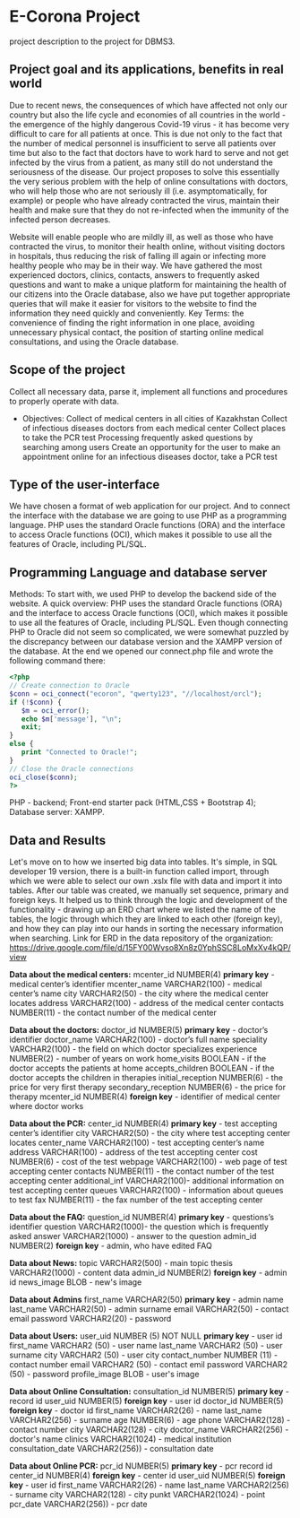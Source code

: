 # E-Corona Project
project description to the project for DBMS3.
## Project goal and its applications, benefits in real world
Due to recent news, the consequences of which have affected not only our country but also the life cycle and economies of all countries in the world - the emergence of the highly dangerous Covid-19 virus - it has become very difficult to care for all patients at once. This is due not only to the fact that the number of medical personnel is insufficient to serve all patients over time but also to the fact that doctors have to work hard to serve and not get infected by the virus from a patient, as many still do not understand the seriousness of the disease. 
Our project proposes to solve this essentially the very serious problem with the help of online consultations with doctors, who will help those who are not seriously ill (i.e. asymptomatically, for example) or people who have already contracted the virus, maintain their health and make sure that they do not re-infected when the immunity of the infected person decreases. 

Website will enable people who are mildly ill, as well as those who have contracted the virus, to monitor their health online, without visiting doctors in hospitals, thus reducing the risk of falling ill again or infecting more healthy people who may be in their way. We have gathered the most experienced doctors, clinics, contacts, answers to frequently asked questions and want to make a unique platform for maintaining the health of our citizens into the Oracle database, also we have put together appropriate queries that will make it easier for visitors to the website to find the information they need quickly and conveniently.
Key Terms: the convenience of finding the right information in one place, avoiding unnecessary physical contact, the position of starting online medical consultations, and using the Oracle database.
## Scope of the project
Collect all necessary data, parse it, implement all functions and procedures to properly operate with data.
- Objectives: 
Collect of medical centers in all cities of Kazakhstan
Collect of infectious diseases doctors from each medical center
Collect places to take the PCR test
Processing frequently asked questions by searching among users
Create an opportunity for the user to make an appointment online for an infectious diseases doctor, take a PCR test
## Type of the user-interface
We have chosen a format of web application for our project. And to connect the interface with the database we are going to use PHP as a programming language. PHP uses the standard Oracle functions (ORA) and the interface to access Oracle functions (OCI), which makes it possible to use all the features of Oracle, including PL/SQL.

## Programming Language and database server
Methods: 
To start with, we used PHP to develop the backend side of the website.
A quick overview: PHP uses the standard Oracle functions (ORA) and the interface to access Oracle functions (OCI), which makes it possible to use all the features of Oracle, including PL/SQL.
Even though connecting PHP to Oracle did not seem so complicated, we were somewhat puzzled by the discrepancy between our database version and the XAMPP version of the database. 
At the end we opened our connect.php file and wrote the following command there:

```php
<?php
// Create connection to Oracle
$conn = oci_connect("ecoron", "qwerty123", "//localhost/orcl");
if (!$conn) {
   $m = oci_error();
   echo $m['message'], "\n";
   exit;
}
else {
   print "Connected to Oracle!";
}
// Close the Oracle connections
oci_close($conn);
?>
```
PHP - backend;
Front-end starter pack (HTML,CSS + Bootstrap 4);
Database server: XAMPP.

## Data and Results

Let's move on to how we inserted big data into tables. It's simple, in SQL developer 19 version, there is a built-in function called import, through which we were able to select our own .xslx file with data and import it into tables. After our table was created, we manually set sequence, primary and foreign keys.
It helped us to think through the logic and development of the functionality - drawing up an ERD chart where we listed the name of the tables, the logic through which they are linked to each other (foreign key), and how they can play into our hands in sorting the necessary information when searching.
Link for ERD in the data repository of the organization: https://drive.google.com/file/d/15FY00Wvso8Xn8z0YphSSC8LoMxXv4kQP/view

**Data about the medical centers:**
mcenter_id NUMBER(4) **primary key** - medical center’s identifier
mcenter_name VARCHAR2(100) - medical center’s name
city VARCHAR2(50) - the city where the medical center locates
address VARCHAR2(100) - address of the medical center
contacts NUMBER(11) - the contact number of the medical center

**Data about the doctors:**
doctor_id NUMBER(5) **primary key** - doctor’s identifier
doctor_name VARCHAR2(100) - doctor’s full name
speciality VARCHAR2(100) - the field on which doctor specializes 
experience NUMBER(2) - number of years on work
home_visits BOOLEAN - if the doctor accepts the patients at home
accepts_children BOOLEAN - if the doctor accepts the children in therapies
initial_reception NUMBER(6) - the price for very first therapy
secondary_reception NUMBER(6) - the price for therapy
mcenter_id NUMBER(4) **foreign key** - identifier of medical center where doctor works

**Data about the PCR:**
center_id NUMBER(4) **primary key** - test accepting center’s identifier
city VARCHAR2(50) - the city where test accepting center locates
center_name VARCHAR2(100) - test accepting center’s name
address VARCHAR(100) - address of the test accepting center
cost NUMBER(6) - cost of the test
webpage VARCHAR2(100) - web page of test accepting center
contacts NUMBER(11) -  the contact number of the test accepting center
additional_inf VARCHAR2(100)- additional information on test accepting center
queues VARCHAR2(100) - information about queues to test
fax NUMBER(11) - the fax number of the test accepting center

**Data about the FAQ:**
question_id NUMBER(4) **primary key** - questions’s identifier
question VARCHAR2(1000)- the question which is frequently asked
answer VARCHAR2(1000) - answer to the question
admin_id NUMBER(2) **foreign key** - admin, who have edited FAQ

**Data about News:**
topic VARCHAR2(500) - main topic
thesis VARCHAR2(1000) - content data
admin_id NUMBER(2) **foreign key** - admin id
news_image BLOB - new's image

**Data about Admins**
first_name VARCHAR2(50) **primary key** - admin name
last_name VARCHAR2(50) - admin surname
email VARCHAR2(50) - contact email
password VARCHAR2(20) - password

**Data about Users:**
user_uid NUMBER (5) NOT NULL **primary key** - user id
first_name VARCHAR2 (50) - user name
last_name VARCHAR2 (50) - user surname
city VARCHAR2 (50) - user city
contact_number NUMBER (11) - contact number
email VARCHAR2 (50) - contact emil
password VARCHAR2 (50) - password
profile_image BLOB - user's image

**Data about Online Consultation:**
consultation_id NUMBER(5) **primary key** - record id
user_uid NUMBER(5) **foreign key** - user id
doctor_id NUMBER(5) **foreign key** - doctor id
first_name VARCHAR2(26) - name
last_name VARCHAR2(256) - surname
age NUMBER(6) - age
phone VARCHAR2(128) - contact number
city VARCHAR2(128) - city
doctor_name VARCHAR2(256) - doctor's name
clinics VARCHAR2(1024) - medical institution
consultation_date VARCHAR2(256)) - consultation date

**Data about Online PCR:**
pcr_id NUMBER(5) **primary key** - pcr record id
center_id NUMBER(4) **foreign key** - center id
user_uid NUMBER(5) **foreign key** - user id
first_name VARCHAR2(26) - name
last_name VARCHAR2(256) - surname
city VARCHAR2(128) - city
punkt VARCHAR2(1024) - point
pcr_date VARCHAR2(256)) - pcr date
